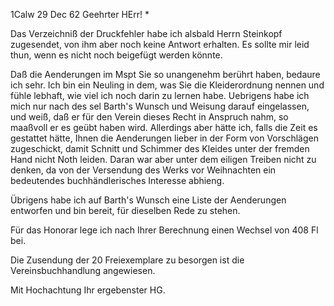  1Calw 29 Dec 62
Geehrter HErr! <Pfr Redenbacher>*

Das Verzeichniß der Druckfehler habe ich alsbald Herrn Steinkopf zugesendet, von ihm aber noch keine Antwort erhalten. Es sollte mir leid thun, wenn es nicht noch beigefügt werden könnte.

Daß die Aenderungen im Mspt Sie so unangenehm berührt haben, bedaure ich sehr. Ich bin ein Neuling in dem, was Sie die Kleiderordnung nennen und fühle lebhaft, wie viel ich noch darin zu lernen habe. Uebrigens habe ich mich nur nach des sel Barth's Wunsch und Weisung darauf eingelassen, und weiß, daß er für den Verein dieses Recht in Anspruch nahm, so maaßvoll er es geübt haben wird. Allerdings aber hätte ich, falls die Zeit es gestattet hätte, Ihnen die Aenderungen lieber in der Form von Vorschlägen zugeschickt, damit Schnitt und Schimmer des Kleides unter der fremden Hand nicht Noth leiden. Daran war aber unter dem eiligen Treiben nicht zu denken, da von der Versendung des Werks vor Weihnachten ein bedeutendes buchhändlerisches Interesse abhieng.

Übrigens habe ich auf Barth's Wunsch eine Liste der Aenderungen entworfen und bin bereit, für dieselben Rede zu stehen.

Für das Honorar lege ich nach Ihrer Berechnung einen Wechsel von 408 Fl bei.

Die Zusendung der 20 Freiexemplare zu besorgen ist die Vereinsbuchhandlung angewiesen.

Mit Hochachtung
 Ihr ergebenster
 HG.
